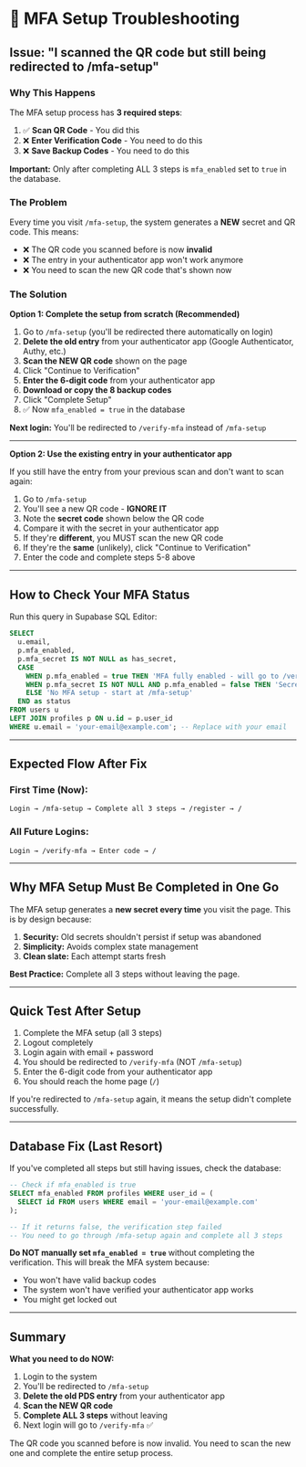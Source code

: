 # 🔧 MFA Setup Troubleshooting

## Issue: "I scanned the QR code but still being redirected to /mfa-setup"

### Why This Happens

The MFA setup process has **3 required steps**:

1. ✅ **Scan QR Code** - You did this
2. ❌ **Enter Verification Code** - You need to do this
3. ❌ **Save Backup Codes** - You need to do this

**Important:** Only after completing ALL 3 steps is `mfa_enabled` set to `true` in the database.

### The Problem

Every time you visit `/mfa-setup`, the system generates a **NEW** secret and QR code. This means:

- ❌ The QR code you scanned before is now **invalid**
- ❌ The entry in your authenticator app won't work anymore
- ❌ You need to scan the new QR code that's shown now

### The Solution

**Option 1: Complete the setup from scratch (Recommended)**

1. Go to `/mfa-setup` (you'll be redirected there automatically on login)
2. **Delete the old entry** from your authenticator app (Google Authenticator, Authy, etc.)
3. **Scan the NEW QR code** shown on the page
4. Click "Continue to Verification"
5. **Enter the 6-digit code** from your authenticator app
6. **Download or copy the 8 backup codes**
7. Click "Complete Setup"
8. ✅ Now `mfa_enabled = true` in the database

**Next login:** You'll be redirected to `/verify-mfa` instead of `/mfa-setup`

---

**Option 2: Use the existing entry in your authenticator app**

If you still have the entry from your previous scan and don't want to scan again:

1. Go to `/mfa-setup`
2. You'll see a new QR code - **IGNORE IT**
3. Note the **secret code** shown below the QR code
4. Compare it with the secret in your authenticator app
5. If they're **different**, you MUST scan the new QR code
6. If they're the **same** (unlikely), click "Continue to Verification"
7. Enter the code and complete steps 5-8 above

---

## How to Check Your MFA Status

Run this query in Supabase SQL Editor:

```sql
SELECT 
  u.email,
  p.mfa_enabled,
  p.mfa_secret IS NOT NULL as has_secret,
  CASE 
    WHEN p.mfa_enabled = true THEN 'MFA fully enabled - will go to /verify-mfa'
    WHEN p.mfa_secret IS NOT NULL AND p.mfa_enabled = false THEN 'Secret exists but not verified - complete /mfa-setup'
    ELSE 'No MFA setup - start at /mfa-setup'
  END as status
FROM users u
LEFT JOIN profiles p ON u.id = p.user_id
WHERE u.email = 'your-email@example.com'; -- Replace with your email
```

---

## Expected Flow After Fix

### First Time (Now):
```
Login → /mfa-setup → Complete all 3 steps → /register → /
```

### All Future Logins:
```
Login → /verify-mfa → Enter code → /
```

---

## Why MFA Setup Must Be Completed in One Go

The MFA setup generates a **new secret every time** you visit the page. This is by design because:

1. **Security:** Old secrets shouldn't persist if setup was abandoned
2. **Simplicity:** Avoids complex state management
3. **Clean slate:** Each attempt starts fresh

**Best Practice:** Complete all 3 steps without leaving the page.

---

## Quick Test After Setup

1. Complete the MFA setup (all 3 steps)
2. Logout completely
3. Login again with email + password
4. You should be redirected to `/verify-mfa` (NOT `/mfa-setup`)
5. Enter the 6-digit code from your authenticator app
6. You should reach the home page (`/`)

If you're redirected to `/mfa-setup` again, it means the setup didn't complete successfully.

---

## Database Fix (Last Resort)

If you've completed all steps but still having issues, check the database:

```sql
-- Check if mfa_enabled is true
SELECT mfa_enabled FROM profiles WHERE user_id = (
  SELECT id FROM users WHERE email = 'your-email@example.com'
);

-- If it returns false, the verification step failed
-- You need to go through /mfa-setup again and complete all 3 steps
```

**Do NOT manually set `mfa_enabled = true`** without completing the verification. This will break the MFA system because:
- You won't have valid backup codes
- The system won't have verified your authenticator app works
- You might get locked out

---

## Summary

**What you need to do NOW:**

1. Login to the system
2. You'll be redirected to `/mfa-setup`
3. **Delete the old PDS entry** from your authenticator app
4. **Scan the NEW QR code**
5. **Complete ALL 3 steps** without leaving
6. Next login will go to `/verify-mfa` ✅

The QR code you scanned before is now invalid. You need to scan the new one and complete the entire setup process.






